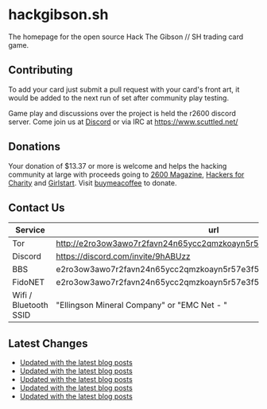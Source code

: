 # hackgibson.sh
The homepage for the open source Hack The Gibson // SH trading card game.


## Contributing

To add your card just submit a pull request with your card's front art, it would be added to the next run of set after community play testing.

Game play and discussions over the project is held the r2600 discord server. Come join us at [Discord](https://discord.com/invite/9hABUzz) or via IRC at https://www.scuttled.net/


## Donations

Your donation of $13.37 or more is welcome and helps the hacking community at large with proceeds going to [2600 Magazine](https://2600.com/), [Hackers for Charity](https://hackersforcharity.org) and [Girlstart](https://girlstart.org).  Visit [buymeacoffee](https://www.buymeacoffee.com/hackgibson.sh) to donate.


## Contact Us

Service | url
-|-
Tor | http://e2ro3ow3awo7r2favn24n65ycc2qmzkoayn5r57e3f56nvjwdcgg32ad.onion
Discord | https://discord.com/invite/9hABUzz
BBS | e2ro3ow3awo7r2favn24n65ycc2qmzkoayn5r57e3f56nvjwdcgg32ad.onion:23
FidoNET | e2ro3ow3awo7r2favn24n65ycc2qmzkoayn5r57e3f56nvjwdcgg32ad.onion:24554
Wifi / Bluetooth SSID | "Ellingson Mineral Company" or "EMC Net - <fidonet address>"

## Latest Changes
<!-- BLOG-POST-LIST:START -->
- [Updated with the latest blog posts](https://github.com/DFW2600/hackgibson.sh/commit/6112f8fdc44a773363209903a0123e712da3961f)
- [Updated with the latest blog posts](https://github.com/DFW2600/hackgibson.sh/commit/fe7590d714650717c8298ecde5ec784faf1d57f7)
- [Updated with the latest blog posts](https://github.com/DFW2600/hackgibson.sh/commit/e532e99dcdcf0f617749fda3023b383de1e3cdd0)
- [Updated with the latest blog posts](https://github.com/DFW2600/hackgibson.sh/commit/b884d2bca2d225df112606f803e5e133164ee79c)
- [Updated with the latest blog posts](https://github.com/DFW2600/hackgibson.sh/commit/e4ca0acec5be98f23ae8aaefa8be2cba7f886edf)
<!-- BLOG-POST-LIST:END -->
